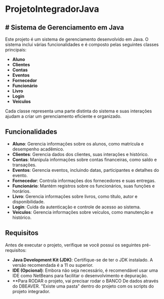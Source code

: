 # ProjetoIntegradorJava

## # Sistema de Gerenciamento em Java

Este projeto é um sistema de gerenciamento desenvolvido em Java. O sistema inclui várias funcionalidades e é composto pelas seguintes classes principais:

- **Aluno**
- **Clientes**
- **Contas**
- **Eventos**
- **Fornecedor**
- **Funcionário**
- **Livro**
- **Login**
- **Veículos**

Cada classe representa uma parte distinta do sistema e suas interações ajudam a criar um gerenciamento eficiente e organizado.

## Funcionalidades

- **Aluno**: Gerencia informações sobre os alunos, como matrícula e desempenho acadêmico.
- **Clientes**: Gerencia dados dos clientes, suas interações e histórico.
- **Contas**: Manipula informações sobre contas financeiras, como saldo e transações.
- **Eventos**: Gerencia eventos, incluindo datas, participantes e detalhes do evento.
- **Fornecedor**: Controla informações dos fornecedores e suas entregas.
- **Funcionário**: Mantém registros sobre os funcionários, suas funções e horários.
- **Livro**: Gerencia informações sobre livros, como título, autor e disponibilidade.
- **Login**: Cuida da autenticação e controle de acesso ao sistema.
- **Veículos**: Gerencia informações sobre veículos, como manutenção e histórico.

## Requisitos

Antes de executar o projeto, verifique se você possui os seguintes pré-requisitos:

- **Java Development Kit (JDK)**: Certifique-se de ter o JDK instalado. A versão recomendada é a 11 ou superior.
- **IDE (Opcional)**: Embora não seja necessário, é recomendável usar uma IDE como NetBeans para facilitar o desenvolvimento e depuração.
- **Para RODAR o projeto, vai precisar rodar o BANCO De dados através do DBEAVER. "Existe uma pasta" dentro do projeto com os scripts do projeto integrador.


